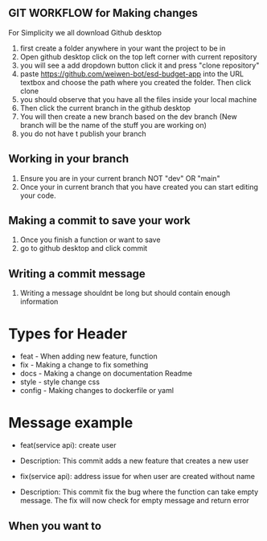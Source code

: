 ## GIT WORKFLOW for Making changes

For Simplicity we all download Github desktop
1. first create a folder anywhere in your want the project to be in
2. Open github desktop click on the top left corner with current repository
3. you will see a add dropdown button click it and press "clone repository"
4. paste https://github.com/weiwen-bot/esd-budget-app into the URL textbox and choose the path where you created the folder. Then click clone
5. you should observe that you have all the files inside your local machine
6. Then click the current branch in the github desktop
7. You will then create a new branch based on the dev branch (New branch will be the name of the stuff you are working on)
8. you do not have t publish your branch

## Working in your branch
1. Ensure you are in your current branch NOT "dev" OR "main"
2. Once your in current branch that you have created you can start editing your code.

## Making a commit to save your work
1. Once you finish a function or want to save
2. go to github desktop and click commit 

## Writing a commit message
1. Writing a message shouldnt be long but should contain enough information
# Types for Header
- feat - When adding new feature, function
- fix - Making a change to fix something
- docs - Making a change on documentation Readme
- style - style change css
- config - Making changes to dockerfile or yaml 
# Message example
- feat(service api): create user
- Description: This commit adds a new feature that creates a new user

- fix(service api): address issue for when user are created without name
- Description: This commit fix the bug where the function can take empty message. The fix will now check for empty message and return error

## When you want to 
